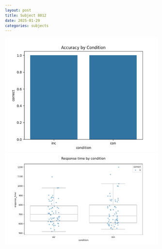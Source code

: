 ```yaml
---
layout: post
title: Subject 8012
date: 2025-01-29
categories: subjects
---
```


![](data/8012/run-13/8012_NF_acc.png)
![](data/8012/run-13/8012_NF_rt.png)
